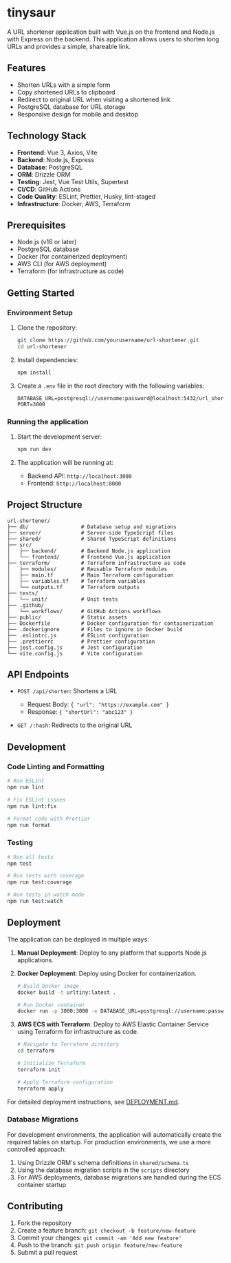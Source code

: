# tinysaur

A URL shortener application built with Vue.js on the frontend and Node.js with Express on the backend. This application allows users to shorten long URLs and provides a simple, shareable link.

## Features

- Shorten URLs with a simple form
- Copy shortened URLs to clipboard
- Redirect to original URL when visiting a shortened link
- PostgreSQL database for URL storage
- Responsive design for mobile and desktop

## Technology Stack

- **Frontend**: Vue 3, Axios, Vite
- **Backend**: Node.js, Express
- **Database**: PostgreSQL
- **ORM**: Drizzle ORM
- **Testing**: Jest, Vue Test Utils, Supertest
- **CI/CD**: GitHub Actions
- **Code Quality**: ESLint, Prettier, Husky, lint-staged
- **Infrastructure**: Docker, AWS, Terraform

## Prerequisites

- Node.js (v16 or later)
- PostgreSQL database
- Docker (for containerized deployment)
- AWS CLI (for AWS deployment)
- Terraform (for infrastructure as code)

## Getting Started

### Environment Setup

1. Clone the repository:
   ```bash
   git clone https://github.com/yourusername/url-shortener.git
   cd url-shortener
   ```

2. Install dependencies:
   ```bash
   npm install
   ```

3. Create a `.env` file in the root directory with the following variables:
   ```
   DATABASE_URL=postgresql://username:password@localhost:5432/url_shortener
   PORT=3000
   ```

### Running the application

1. Start the development server:
   ```bash
   npm run dev
   ```

2. The application will be running at:
   - Backend API: `http://localhost:3000`
   - Frontend: `http://localhost:8000`

## Project Structure

```
url-shortener/
├── db/                 # Database setup and migrations
├── server/             # Server-side TypeScript files
├── shared/             # Shared TypeScript definitions
├── src/
│   ├── backend/        # Backend Node.js application
│   └── frontend/       # Frontend Vue.js application
├── terraform/          # Terraform infrastructure as code
│   ├── modules/        # Reusable Terraform modules
│   ├── main.tf         # Main Terraform configuration
│   ├── variables.tf    # Terraform variables
│   └── outputs.tf      # Terraform outputs
├── tests/
│   └── unit/           # Unit tests
├── .github/
│   └── workflows/      # GitHub Actions workflows
├── public/             # Static assets
├── Dockerfile          # Docker configuration for containerization
├── .dockerignore       # Files to ignore in Docker build
├── .eslintrc.js        # ESLint configuration
├── .prettierrc         # Prettier configuration
├── jest.config.js      # Jest configuration
└── vite.config.js      # Vite configuration
```

## API Endpoints

- `POST /api/shorten`: Shortens a URL
  - Request Body: `{ "url": "https://example.com" }`
  - Response: `{ "shortUrl": "abc123" }`

- `GET /:hash`: Redirects to the original URL

## Development

### Code Linting and Formatting

```bash
# Run ESLint
npm run lint

# Fix ESLint issues
npm run lint:fix

# Format code with Prettier
npm run format
```

### Testing

```bash
# Run all tests
npm test

# Run tests with coverage
npm run test:coverage

# Run tests in watch mode
npm run test:watch
```

## Deployment

The application can be deployed in multiple ways:

1. **Manual Deployment**: Deploy to any platform that supports Node.js applications.

2. **Docker Deployment**: Deploy using Docker for containerization.
   ```bash
   # Build Docker image
   docker build -t urltiny:latest .

   # Run Docker container
   docker run -p 3000:3000 -e DATABASE_URL=postgresql://username:password@host:port/database urltiny:latest
   ```

3. **AWS ECS with Terraform**: Deploy to AWS Elastic Container Service using Terraform for infrastructure as code.
   ```bash
   # Navigate to Terraform directory
   cd terraform

   # Initialize Terraform
   terraform init

   # Apply Terraform configuration
   terraform apply
   ```

For detailed deployment instructions, see [DEPLOYMENT.md](DEPLOYMENT.md).

### Database Migrations

For development environments, the application will automatically create the required tables on startup. For production environments, we use a more controlled approach:

1. Using Drizzle ORM's schema definitions in `shared/schema.ts`
2. Using the database migration scripts in the `scripts` directory
3. For AWS deployments, database migrations are handled during the ECS container startup

## Contributing

1. Fork the repository
2. Create a feature branch: `git checkout -b feature/new-feature`
3. Commit your changes: `git commit -am 'Add new feature'`
4. Push to the branch: `git push origin feature/new-feature`
5. Submit a pull request
